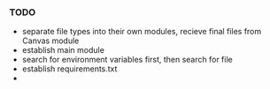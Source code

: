 ### TODO
- separate file types into their own modules, recieve final files from Canvas module
- establish main module
- search for environment variables first, then search for file
- establish requirements.txt
- 
